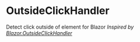 # OutsideClickHandler
Detect click outside of element for Blazor
*Inspired by [Blazor.OutsideClickHandler](https://github.com/skordesign/Blazor.OutsideClickHandler)*
